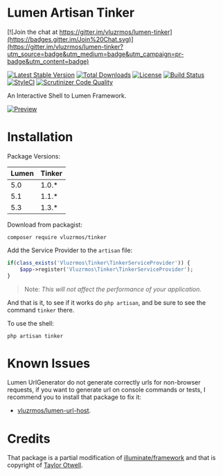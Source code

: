 # Lumen Artisan Tinker

[![Join the chat at https://gitter.im/vluzrmos/lumen-tinker](https://badges.gitter.im/Join%20Chat.svg)](https://gitter.im/vluzrmos/lumen-tinker?utm_source=badge&utm_medium=badge&utm_campaign=pr-badge&utm_content=badge)

[![Latest Stable Version](https://poser.pugx.org/vluzrmos/tinker/v/stable)](https://packagist.org/packages/vluzrmos/tinker) 
[![Total Downloads](https://poser.pugx.org/vluzrmos/tinker/downloads)](https://packagist.org/packages/vluzrmos/tinker) 
[![License](https://poser.pugx.org/vluzrmos/tinker/license)](https://packagist.org/packages/vluzrmos/tinker) 
[![Build Status](https://travis-ci.org/vluzrmos/lumen-tinker.svg?branch=master)](https://travis-ci.org/vluzrmos/lumen-tinker) 
[![StyleCI](https://styleci.io/repos/36338064/shield)](https://styleci.io/repos/36338064) 
[![Scrutinizer Code Quality](https://scrutinizer-ci.com/g/vluzrmos/lumen-tinker/badges/quality-score.png?b=master)](https://scrutinizer-ci.com/g/vluzrmos/lumen-tinker/?branch=master)

An Interactive Shell to Lumen Framework.

[![Preview](http://i.imgur.com/3jfvcck.png)](https://github.com/vluzrmos/lumen-tinker)

# Installation

Package Versions:

| Lumen | Tinker |
|-------|--------|
| 5.0   | 1.0.*  |
| 5.1   | 1.1.*  |
| 5.3   | 1.3.*  |

Download from packagist:

`composer require vluzrmos/tinker`

Add the Service Provider to the `artisan` file:

```php
if(class_exists('Vluzrmos\Tinker\TinkerServiceProvider')) {
    $app->register('Vluzrmos\Tinker\TinkerServiceProvider');
}
```

> Note: *This will not affect the performance of your application.*

And that is it, to see if it works do `php artisan`, and be sure to
see the command `tinker` there.

To use the shell:

`php artisan tinker`

# Known Issues

Lumen UrlGenerator do not generate correctly urls for non-browser requests, if you
want to generate url on console commands or tests, I recommend you to install that 
package to fix it:

- [vluzrmos/lumen-url-host](https://github.com/vluzrmos/lumen-url-host).

# Credits

That package is a partial modification
of [illuminate/framework](https://github.com/illuminate/framework) and that is copyright of [Taylor Otwell](https://github.com/taylorotwell).
